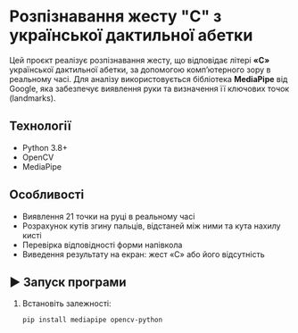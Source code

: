 # Розпізнавання жесту "C" з української дактильної абетки

Цей проєкт реалізує розпізнавання жесту, що відповідає літері **«C»** української дактильної абетки, за допомогою комп’ютерного зору в реальному часі. Для аналізу використовується бібліотека **MediaPipe** від Google, яка забезпечує виявлення руки та визначення її ключових точок (landmarks).

## Технології
- Python 3.8+
- OpenCV
- MediaPipe

## Особливості
- Виявлення 21 точки на руці в реальному часі
- Розрахунок кутів згину пальців, відстаней між ними та кута нахилу кисті
- Перевірка відповідності форми напівкола
- Виведення результату на екран: жест «C» або його відсутність

## ▶️ Запуск програми

1. Встановіть залежності:
   ```bash
   pip install mediapipe opencv-python
